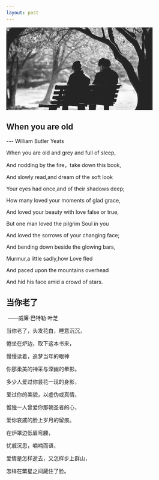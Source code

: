 ```yaml
---
layout: post
---
```

<img src="/images/wyro.jpg" class="fit image"> 


## When you are old

--- William Butler Yeats

When you are old and grey and full of sleep, 

And nodding by the fire，take down this book, 

And slowly read,and dream of the soft look 

Your eyes had once,and of their shadows deep; 

How many loved your moments of glad grace, 

And loved your beauty with love false or true,

But one man loved the pilgrim Soul in you 

And loved the sorrows of your changing face; 

And bending down beside the glowing bars, 

Murmur,a little sadly,how Love fled 

And paced upon the mountains overhead 

And hid his face amid a crowd of stars. 


## 当你老了
 ——威廉·巴特勒·叶芝

当你老了，头发花白，睡意沉沉，

倦坐在炉边，取下这本书来，

慢慢读着，追梦当年的眼神

你那柔美的神采与深幽的晕影。

多少人爱过你昙花一现的身影，

爱过你的美貌，以虚伪或真情，

惟独一人曾爱你那朝圣者的心，

爱你哀戚的脸上岁月的留痕。

在炉罩边低眉弯腰，

忧戚沉思，喃喃而语，

爱情是怎样逝去，又怎样步上群山，

怎样在繁星之间藏住了脸。
